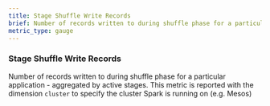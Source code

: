 ```yaml
---
title: Stage Shuffle Write Records
brief: Number of records written to during shuffle phase for a particular application
metric_type: gauge
---
```

### Stage Shuffle Write Records
Number of records written to during shuffle phase for a particular application - aggregated by active stages. This metric is reported with the dimension `cluster` to specify the cluster Spark is running on (e.g. Mesos)
